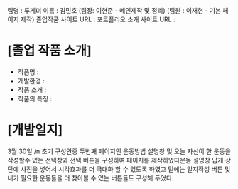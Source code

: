 팀명 : 투게더
이름 : 김민호 (팀장: 이현준 - 메인제작 및 정리) (팀원 : 이재현 - 기본 페이지 제작)
졸업작품 사이트 URL : 
포트폴리오 소개 사이트 URL :

# [졸업 작품 소개]
- 작품명 : 
- 개발환경 :
- 작품 소개 :
- 작품의 특징 :

# [개발일지]

3월 30일 /n
  초기 구성안중 두번째 페이지인 운동방법 설명창 및 오늘 자신이 한 운동을 작성할수 있는 선택창과 선택 버튼을 구성하여 페이지를 제작하였다운동 설명창 답게 상단에 사진을 넣어서 시각효과를 더 극대화 할 수 있도록 하였고 밑에는 일지작성 버튼 및 내가 필요한 운동들을 더 찾아볼 수 있는 버튼들도 구성해 두었다.
